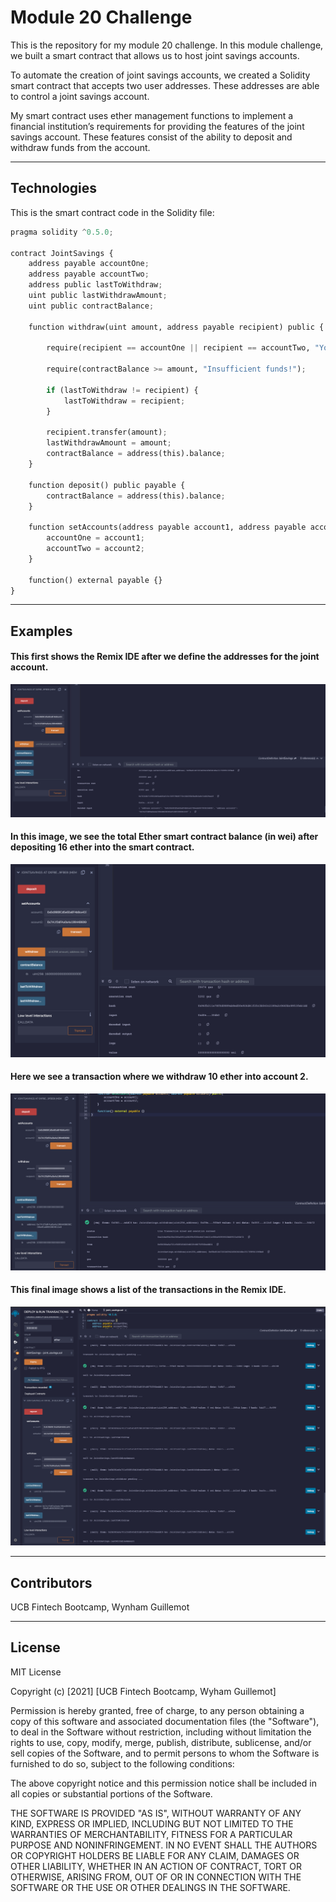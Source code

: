 # Module 20 Challenge

This is the repository for my module 20 challenge. In this module challenge, we built a smart contract that allows us to host joint savings accounts.  

To automate the creation of joint savings accounts, we created a Solidity smart contract that accepts two user addresses. These addresses are able to control a joint savings account. 

My smart contract uses ether management functions to implement a financial institution’s requirements for providing the features of the joint savings account. These features consist of the ability to deposit and withdraw funds from the account.

---

## Technologies

This is the smart contract code in the Solidity file:

```python
pragma solidity ^0.5.0;

contract JointSavings {
    address payable accountOne;
    address payable accountTwo;
    address public lastToWithdraw;
    uint public lastWithdrawAmount;
    uint public contractBalance;

    function withdraw(uint amount, address payable recipient) public {

        require(recipient == accountOne || recipient == accountTwo, "You don't own this account!");

        require(contractBalance >= amount, "Insufficient funds!");

        if (lastToWithdraw != recipient) {
            lastToWithdraw = recipient;
        }

        recipient.transfer(amount);
        lastWithdrawAmount = amount;
        contractBalance = address(this).balance;
    }

    function deposit() public payable {
        contractBalance = address(this).balance;
    }

    function setAccounts(address payable account1, address payable account2) public{
        accountOne = account1;
        accountTwo = account2;
    }

    function() external payable {}
}
```

---

## Examples

#### This first shows the Remix IDE after we define the addresses for the joint account.

![define addresses](./Execution_Results/define_addresses.png)


#### In this image, we see the total Ether smart contract balance (in wei) after depositing 16 ether into the smart contract.

![ether](./Execution_Results/deposit_5_ether.png)


#### Here we see a transaction where we withdraw 10 ether into account 2.

![transaction](./Execution_Results/withdraw_account_2.png)


#### This final image shows a list of the transactions in the Remix IDE.

![recipient](./Execution_Results/transaction_list.png)


---

## Contributors

UCB Fintech Bootcamp, Wynham Guillemot 

---

## License

MIT License

Copyright (c) [2021] [UCB Fintech Bootcamp, Wyham Guillemot]

Permission is hereby granted, free of charge, to any person obtaining a copy
of this software and associated documentation files (the "Software"), to deal
in the Software without restriction, including without limitation the rights
to use, copy, modify, merge, publish, distribute, sublicense, and/or sell
copies of the Software, and to permit persons to whom the Software is
furnished to do so, subject to the following conditions:

The above copyright notice and this permission notice shall be included in all
copies or substantial portions of the Software.

THE SOFTWARE IS PROVIDED "AS IS", WITHOUT WARRANTY OF ANY KIND, EXPRESS OR
IMPLIED, INCLUDING BUT NOT LIMITED TO THE WARRANTIES OF MERCHANTABILITY,
FITNESS FOR A PARTICULAR PURPOSE AND NONINFRINGEMENT. IN NO EVENT SHALL THE
AUTHORS OR COPYRIGHT HOLDERS BE LIABLE FOR ANY CLAIM, DAMAGES OR OTHER
LIABILITY, WHETHER IN AN ACTION OF CONTRACT, TORT OR OTHERWISE, ARISING FROM,
OUT OF OR IN CONNECTION WITH THE SOFTWARE OR THE USE OR OTHER DEALINGS IN THE
SOFTWARE.
